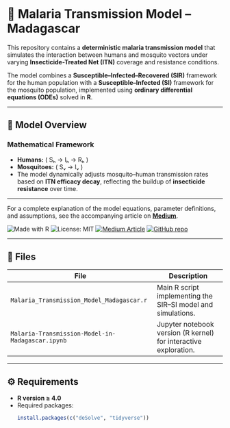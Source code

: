 # 🦟 Malaria Transmission Model – Madagascar

This repository contains a **deterministic malaria transmission model** that simulates the interaction between humans and mosquito vectors under varying **Insecticide-Treated Net (ITN)** coverage and resistance conditions.  

The model combines a **Susceptible–Infected–Recovered (SIR)** framework for the human population with a **Susceptible–Infected (SI)** framework for the mosquito population, implemented using **ordinary differential equations (ODEs)** solved in **R**.

---

## 📘 Model Overview

### Mathematical Framework
- **Humans:** ( Sₕ → Iₕ → Rₕ )  
- **Mosquitoes:** ( Sᵥ → Iᵥ )  
- The model dynamically adjusts mosquito–human transmission rates based on **ITN efficacy decay**, reflecting the buildup of **insecticide resistance** over time.

---


For a complete explanation of the model equations, parameter definitions, and assumptions, see the accompanying article on **[Medium](https://medium.com/@freshsafoduker300/simulating-and-fitting-malaria-transmission-model-in-madagascar-impact-of-insecticide-treated-nets-fd9c10d4cda4)**.


![Made with R](https://img.shields.io/badge/Made%20with-R-276DC3?style=for-the-badge&logo=r&logoColor=white)
![License: MIT](https://img.shields.io/badge/License-MIT-green.svg?style=for-the-badge)
[![Medium Article](https://img.shields.io/badge/Read%20on-Medium-black?style=for-the-badge&logo=medium)](https://medium.com/@freshsafoduker300/simulating-and-fitting-malaria-transmission-model-in-madagascar-impact-of-insecticide-treated-nets-fd9c10d4cda4)
[![GitHub repo](https://img.shields.io/badge/View%20on-GitHub-181717?style=for-the-badge&logo=github)](https://github.com/Nana-Safo-Duker/Malaria_Transmission_Model_Madagascar)


---

## 🧩 Files

| File | Description |
|------|--------------|
| `Malaria_Transmission_Model_Madagascar.r` | Main R script implementing the SIR–SI model and simulations. |
| `Malaria-Transmission-Model-in-Madagascar.ipynb` | Jupyter notebook version (R kernel) for interactive exploration. |

---

## ⚙️ Requirements

- **R version ≥ 4.0**
- Required packages:
  ```r
  install.packages(c("deSolve", "tidyverse"))
